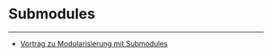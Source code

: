 # Submodules


---

 * [Vortrag zu Modularisierung mit Submodules](https://kapitel26.github.io/assets/2010-10-20-submodules-subtrees-lehmanns/Lehmannsvortrag.pdf)